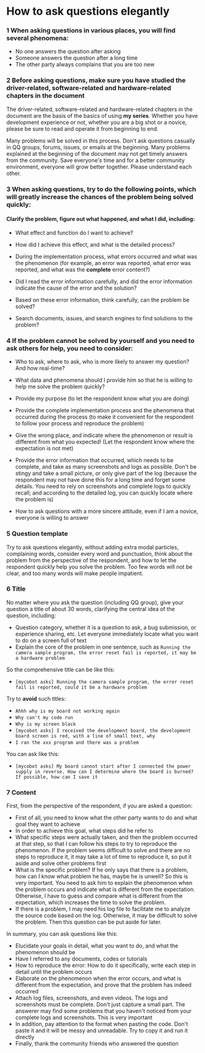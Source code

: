 # How to ask questions elegantly

### 1 When asking questions in various places, you will find several phenomena:

* No one answers the question after asking
* Someone answers the question after a long time
* The other party always complains that you are too new

### 2 Before asking questions, make sure you have studied the driver-related, software-related and hardware-related chapters in the document

The driver-related, software-related and hardware-related chapters in the document are the basis of the basics of using **my series**. Whether you have development experience or not, whether you are a big shot or a novice, please be sure to read and operate it from beginning to end.

Many problems will be solved in this process. Don't ask questions casually in QQ groups, forums, issues, or emails at the beginning. Many problems explained at the beginning of the document may not get timely answers from the community. Save everyone's time and for a better community environment, everyone will grow better together. Please understand each other.

### 3 When asking questions, try to do the following points, which will greatly increase the chances of the problem being solved quickly:

#### Clarify the problem, figure out what happened, and what I did, including:

* What effect and function do I want to achieve?

* How did I achieve this effect, and what is the detailed process?

* During the implementation process, what errors occurred and what was the phenomenon (for example, an error was reported, what error was reported, and what was the **complete** error content?)

* Did I read the error information carefully, and did the error information indicate the cause of the error and the solution?

* Based on these error information, think carefully, can the problem be solved?

* Search documents, issues, and search engines to find solutions to the problem?

### 4 If the problem cannot be solved by yourself and you need to ask others for help, you need to consider:

* Who to ask, where to ask, who is more likely to answer my question? And how real-time?

* What data and phenomena should I provide him so that he is willing to help me solve the problem quickly?
* Provide my purpose (to let the respondent know what you are doing)

* Provide the complete implementation process and the phenomena that occurred during the process (to make it convenient for the respondent to follow your process and reproduce the problem)

* Give the wrong place, and indicate where the phenomenon or result is different from what you expected! (Let the respondent know where the expectation is not met)

* Provide the error information that occurred, which needs to be complete, and take as many screenshots and logs as possible. Don't be stingy and take a small picture, or only give part of the log (because the respondent may not have done this for a long time and forget some details. You need to rely on screenshots and complete logs to quickly recall; and according to the detailed log, you can quickly locate where the problem is)

* How to ask questions with a more sincere attitude, even if I am a novice, everyone is willing to answer

### 5 Question template

Try to ask questions elegantly, without adding extra modal particles, complaining words, consider every word and punctuation, think about the problem from the perspective of the respondent, and how to let the respondent quickly help you solve the problem. Too few words will not be clear, and too many words will make people impatient.

### 6 Title

No matter where you ask the question (including QQ group), give your question a title of about 30 words, clarifying the central idea of ​​the question, including:
* Question category, whether it is a question to ask, a bug submission, or experience sharing, etc. Let everyone immediately locate what you want to do on a screen full of text
* Explain the core of the problem in one sentence, such as `Running the camera sample program, the error reset fail is reported, it may be a hardware problem`

So the comprehensive title can be like this:
* `[mycobot asks] Running the camera sample program, the error reset fail is reported, could it be a hardware problem`

Try to **avoid** such titles:
* `Ahhh why is my board not working again`
* `Why can't my code run`
* `Why is my screen black`
* `[mycobot asks] I received the development board, the development board screen is red, with a line of small text, why`
* `I ran the xxx program and there was a problem`

You can ask like this:
* `[mycobot asks] My board cannot start after I connected the power supply in reverse. How can I determine where the board is burned? If possible, how can I save it`

### 7 Content

First, from the perspective of the respondent, if you are asked a question:
* First of all, you need to know what the other party wants to do and what goal they want to achieve
* In order to achieve this goal, what steps did he refer to
* What specific steps were actually taken, and then the problem occurred at that step, so that I can follow his steps to try to reproduce the phenomenon. If the problem seems difficult to solve and there are no steps to reproduce it, it may take a lot of time to reproduce it, so put it aside and solve other problems first
* What is the specific problem? If he only says that there is a problem, how can I know what problem he has, maybe he is unwell? So this is very important. You need to ask him to explain the phenomenon when the problem occurs and indicate what is different from the expectation. Otherwise, I have to guess and compare what is different from the expectation, which increases the time to solve the problem.
* If there is a problem, I may need his log file to facilitate me to analyze the source code based on the log. Otherwise, it may be difficult to solve the problem. Then this question can be put aside for later.

In summary, you can ask questions like this:

* Elucidate your goals in detail, what you want to do, and what the phenomenon should be
* Have I referred to any documents, codes or tutorials
* How to reproduce the error: How to do it specifically, write each step in detail until the problem occurs
* Elaborate on the phenomenon when the error occurs, and what is different from the expectation, and prove that the problem has indeed occurred
* Attach log files, screenshots, and even videos. The logs and screenshots must be complete. Don't just capture a small part. The answerer may find some problems that you haven't noticed from your complete logs and screenshots. This is very important
* In addition, pay attention to the format when pasting the code. Don't paste it and it will be messy and unreadable. Try to copy it and run it directly
* Finally, thank the community friends who answered the question